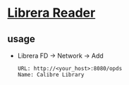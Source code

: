 # [Librera Reader](https://github.com/foobnix/LibreraReader)

## usage

- Librera FD → Network → Add
	```
	URL: http://<your_host>:8080/opds
	Name: Calibre Library
	```
